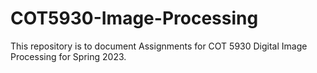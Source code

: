 # COT5930-Image-Processing

This repository is to document Assignments for COT 5930 Digital Image Processing for Spring 2023.

